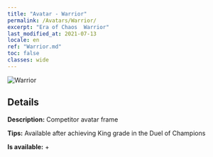 ```yaml
---
title: "Avatar - Warrior"
permalink: /Avatars/Warrior/
excerpt: "Era of Chaos  Warrior"
last_modified_at: 2021-07-13
locale: en
ref: "Warrior.md"
toc: false
classes: wide
---
```

 ![Warrior](/images/a/avatarFrame_1.png)

## Details

 **Description:** Competitor avatar frame 

 **Tips:** Available after achieving King grade in the Duel of Champions 

 **Is available:**  + 

